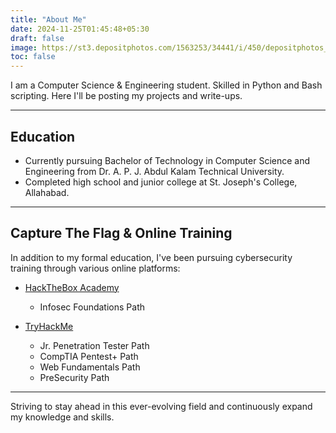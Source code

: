 ```yaml
---
title: "About Me"
date: 2024-11-25T01:45:48+05:30
draft: false
image: https://st3.depositphotos.com/1563253/34441/i/450/depositphotos_344416458-stock-photo-about-me-web-sticker-button.jpg
toc: false
---
```



I am a Computer Science & Engineering student. Skilled in Python and Bash scripting. Here I'll be posting my projects and write-ups.

---

## Education
- Currently pursuing Bachelor of Technology in Computer Science and Engineering from Dr. A. P. J. Abdul Kalam Technical University.
- Completed high school and junior college at St. Joseph's College, Allahabad.

---

## Capture The Flag & Online Training
In addition to my formal education, I've been pursuing cybersecurity training through various online platforms:


- [HackTheBox Academy](https://www.dropbox.com/scl/fi/oca7kq3wk8qgy6giw0f5d/HTB-Academy-Student-Transcript.pdf?rlkey=3lybebitmx6dj4lcp0r1n1bow&st=w3pyaekt&dl=0)
    - Infosec Foundations Path

- [TryHackMe](https://www.tryhackme.com/p/samad1)
    - Jr. Penetration Tester Path
    - CompTIA Pentest+ Path
    - Web Fundamentals Path
    - PreSecurity Path


---

Striving to stay ahead in this ever-evolving field and continuously expand my knowledge and skills.
